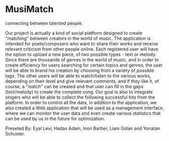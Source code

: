 # MusiMatch
connecting between talented people.

Our project is actually a kind of social platform designed to create "matching" between creators in the world of music.
The application is intended for poets/composers who want to share their works and receive relevant criticism from other people online.
Each registered user will have the option to upload a new piece, of two possible types - text or melody.
Since there are thousands of genres in the world of music, and in order to create efficiency for users searching for certain topics and genres,
the user will be able to brand his creation by choosing from a variety of possible tags.
The other users will be able to watch/listen to the various works, depending on their level and give relevant comments,
and if they like it, of course, a "match" can be created and that user can fill in the gaps (text/melody) to create the complete song.
Our goal is also to integrate singers who will be able to collect the following successful hits from the platform. In order to control all the data,
in addition to the application, we also created a Web application that will be used as a management interface,
where we can monitor the user data and even create various statistics that can be used by us in the future for optimization.


Preseted By: Eyal Levi, Hadas Adam, Inon Barber, Liam Golan and Yonatan Schuster.
